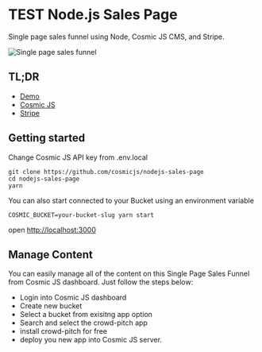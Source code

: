 # TEST Node.js Sales Page
Single page sales funnel using Node, Cosmic JS CMS, and Stripe.

<img src="./public/images/smartmockups_large.jpg" alt="Single page sales funnel">

## TL;DR

* <a href="https://cosmicjs.com/apps/single-page-sales-funnel" target="_blank">Demo</a>
* <a href="https://www.cosmicjs.com" target="_blank">Cosmic JS</a>
* <a href="https://www.stripe.com/" target="_blank">Stripe</a>

## Getting started

Change Cosmic JS API key from .env.local

```
git clone https://github.com/cosmicjs/nodejs-sales-page
cd nodejs-sales-page
yarn
```
You can also start connected to your Bucket using an environment variable
```
COSMIC_BUCKET=your-bucket-slug yarn start
```

open <a href="http://localhost:3000">http://localhost:3000</a>

## Manage Content
You can easily manage all of the content on this Single Page Sales Funnel from Cosmic JS dashboard. Just follow the steps below:

* Login into Cosmic JS dashboard
* Create new bucket
* Select a bucket from exisitng app option
* Search and select the crowd-pitch app
* install crowd-pitch for free
* deploy you new app into Cosmic JS server.
